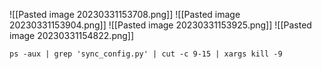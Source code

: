 ![[Pasted image 20230331153708.png]]
![[Pasted image 20230331153904.png]]
![[Pasted image 20230331153925.png]]
![[Pasted image 20230331154822.png]]

`ps -aux | grep 'sync_config.py' | cut -c 9-15 | xargs kill -9`